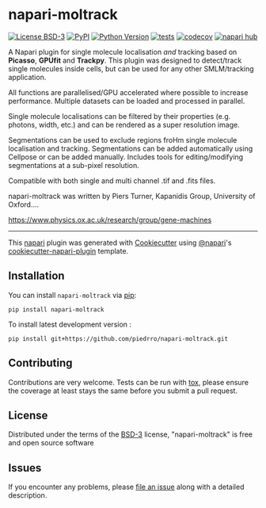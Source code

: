 # napari-moltrack

[![License BSD-3](https://img.shields.io/pypi/l/napari-moltrack.svg?color=green)](https://github.com/piedrro/napari-moltrack/raw/main/LICENSE)
[![PyPI](https://img.shields.io/pypi/v/napari-moltrack.svg?color=green)](https://pypi.org/project/napari-moltrack)
[![Python Version](https://img.shields.io/pypi/pyversions/napari-moltrack.svg?color=green)](https://python.org)
[![tests](https://github.com/piedrro/napari-moltrack/workflows/tests/badge.svg)](https://github.com/piedrro/napari-moltrack/actions)
[![codecov](https://codecov.io/gh/piedrro/napari-moltrack/branch/main/graph/badge.svg)](https://codecov.io/gh/piedrro/napari-moltrack)
[![napari hub](https://img.shields.io/endpoint?url=https://api.napari-hub.org/shields/napari-moltrack)](https://napari-hub.org/plugins/napari-moltrack)

A Napari plugin for single molecule localisation *and* tracking based on **Picasso**, **GPUfit** and **Trackpy**. 
This plugin was designed to detect/track single molecules inside cells, but can be used for any other SMLM/tracking application.

All functions are parallelised/GPU accelerated where possible to increase performance. 
Multiple datasets can be loaded and processed in parallel.

Single molecule localisations can be filtered by their properties (e.g. photons, width, etc.) and can be rendered as a super resolution image.

Segmentations can be used to exclude regions froHm single molecule localisation and tracking. 
Segmentations can be added automatically using Cellpose or can be added manually. Includes tools for editing/modifying segmentations at a sub-pixel resolution.

Compatible with both single and multi channel .tif and .fits files.

napari-moltrack was written by Piers Turner, Kapanidis Group, University of Oxford....

https://www.physics.ox.ac.uk/research/group/gene-machines

----------------------------------

This [napari] plugin was generated with [Cookiecutter] using [@napari]'s [cookiecutter-napari-plugin] template.

<!--
Don't miss the full getting started guide to set up your new package:
https://github.com/napari/cookiecutter-napari-plugin#getting-started

and review the napari docs for plugin developers:
https://napari.org/stable/plugins/index.html
-->

## Installation

You can install `napari-moltrack` via [pip]:

    pip install napari-moltrack



To install latest development version :

    pip install git+https://github.com/piedrro/napari-moltrack.git


## Contributing

Contributions are very welcome. Tests can be run with [tox], please ensure
the coverage at least stays the same before you submit a pull request.

## License

Distributed under the terms of the [BSD-3] license,
"napari-moltrack" is free and open source software

## Issues

If you encounter any problems, please [file an issue] along with a detailed description.

[napari]: https://github.com/napari/napari
[Cookiecutter]: https://github.com/audreyr/cookiecutter
[@napari]: https://github.com/napari
[MIT]: http://opensource.org/licenses/MIT
[BSD-3]: http://opensource.org/licenses/BSD-3-Clause
[GNU GPL v3.0]: http://www.gnu.org/licenses/gpl-3.0.txt
[GNU LGPL v3.0]: http://www.gnu.org/licenses/lgpl-3.0.txt
[Apache Software License 2.0]: http://www.apache.org/licenses/LICENSE-2.0
[Mozilla Public License 2.0]: https://www.mozilla.org/media/MPL/2.0/index.txt
[cookiecutter-napari-plugin]: https://github.com/napari/cookiecutter-napari-plugin

[file an issue]: https://github.com/piedrro/napari-moltrack/issues

[napari]: https://github.com/napari/napari
[tox]: https://tox.readthedocs.io/en/latest/
[pip]: https://pypi.org/project/pip/
[PyPI]: https://pypi.org/
